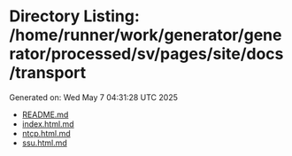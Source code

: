 # Directory Listing: /home/runner/work/generator/generator/processed/sv/pages/site/docs/transport
Generated on: Wed May  7 04:31:28 UTC 2025

- [README.md](README.md)
- [index.html.md](index.html.md)
- [ntcp.html.md](ntcp.html.md)
- [ssu.html.md](ssu.html.md)
